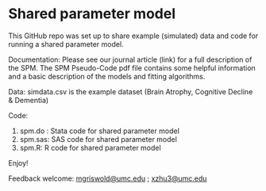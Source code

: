 # Shared parameter model

This GitHub repo was set up to share example (simulated) data and code for running a shared parameter model.

Documentation:
Please see our journal article (link) for a full description of the SPM.
The SPM Pseudo-Code pdf file contains some helpful information and a basic description of the models and fitting algorithms.

Data: 
simdata.csv is the example dataset (Brain Atrophy, Cognitive Decline & Dementia)

Code: 
1. spm.do :   Stata code for shared parameter model
2. spm.sas:   SAS code for shared parameter model
3. spm.R:     R code for shared parameter model
 
Enjoy!

Feedback welcome:
mgriswold@umc.edu ;
xzhu3@umc.edu
